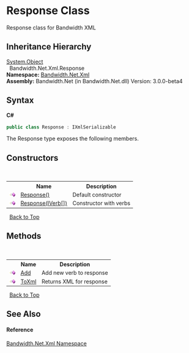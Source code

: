 ﻿# Response Class
 

Response class for Bandwidth XML


## Inheritance Hierarchy
<a href="http://msdn2.microsoft.com/en-us/library/e5kfa45b" target="_blank">System.Object</a><br />&nbsp;&nbsp;Bandwidth.Net.Xml.Response<br />
**Namespace:**&nbsp;<a href ="N_Bandwidth_Net_Xml.md">Bandwidth.Net.Xml</a><br />**Assembly:**&nbsp;Bandwidth.Net (in Bandwidth.Net.dll) Version: 3.0.0-beta4

## Syntax

**C#**<br />
``` C#
public class Response : IXmlSerializable
```

The Response type exposes the following members.


## Constructors
&nbsp;<table><tr><th></th><th>Name</th><th>Description</th></tr><tr><td>![Public method](media/pubmethod.gif "Public method")</td><td><a href ="M_Bandwidth_Net_Xml_Response__ctor.md">Response()</a></td><td>
Default constructor</td></tr><tr><td>![Public method](media/pubmethod.gif "Public method")</td><td><a href ="M_Bandwidth_Net_Xml_Response__ctor_1.md">Response(IVerb[])</a></td><td>
Constructor with verbs</td></tr></table>&nbsp;
<a href="#response-class">Back to Top</a>

## Methods
&nbsp;<table><tr><th></th><th>Name</th><th>Description</th></tr><tr><td>![Public method](media/pubmethod.gif "Public method")</td><td><a href ="M_Bandwidth_Net_Xml_Response_Add.md">Add</a></td><td>
Add new verb to response</td></tr><tr><td>![Public method](media/pubmethod.gif "Public method")</td><td><a href ="M_Bandwidth_Net_Xml_Response_ToXml.md">ToXml</a></td><td>
Returns XML for response</td></tr></table>&nbsp;
<a href="#response-class">Back to Top</a>

## See Also


#### Reference
<a href ="N_Bandwidth_Net_Xml.md">Bandwidth.Net.Xml Namespace</a><br />